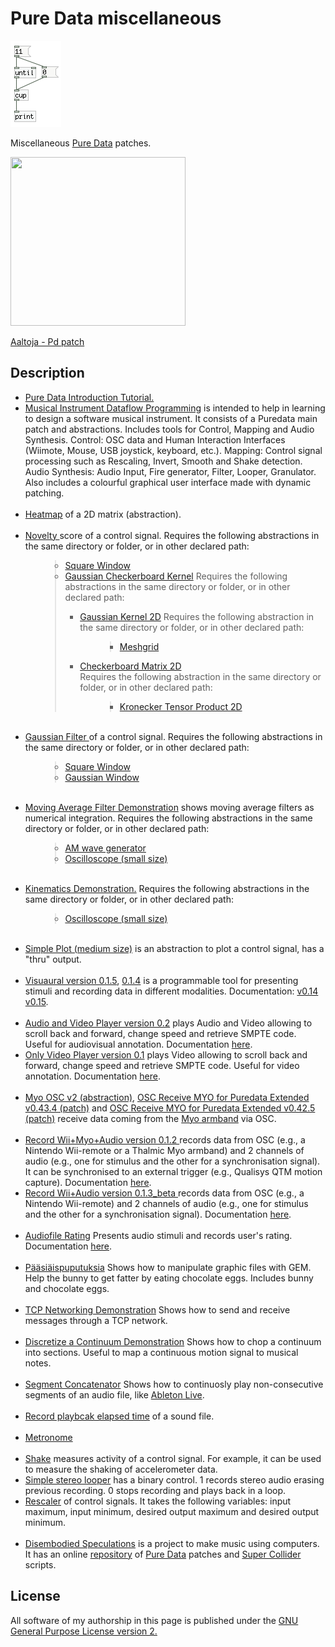 # Pure Data miscellaneous

<img src="pd_loop.png">

Miscellaneous <A HREF="http://puredata.info/">Pure Data</A> patches.

<img src="https://drive.google.com/file/d/0B_QXQFz5SaYzdVZjY3dJZFRLLW8/view?usp=sharing&resourcekey=0-rsovO3YFR9_W8Fplpn7e9A" width="280" height="270">

<A HREF="Instrument_Aaltoja_WORK.pd">Aaltoja - Pd patch</A>

## Description 

<ul>

<li><A HREF="Pd_intro_tutorial_nov_2017.zip">Pure Data Introduction Tutorial.</A>

<li><A HREF="Musical_Instrument_Dataflow_Programming.zip">Musical Instrument Dataflow Programming</A>
is intended to help in learning to design a software musical instrument.   
 It consists of a Puredata main patch and abstractions. 
 Includes tools for Control, Mapping and Audio Synthesis. 
 Control: OSC data and Human Interaction Interfaces (Wiimote, Mouse, USB joystick, keyboard, etc.). 
 Mapping: Control signal processing such as Rescaling, Invert, Smooth and Shake detection. 
 Audio Synthesis: Audio Input, Fire generator, Filter, Looper, Granulator. 
 Also includes a colourful graphical user interface made with dynamic patching.
 </li>

<br>

<li><A HREF="heatmap.pd">Heatmap</A> of a 2D matrix (abstraction).</li>

<br>

<li><A HREF="novelty.pd">Novelty </A> score of a control signal. 
Requires the following abstractions in the same directory or folder, or in other declared path:</li>
	<ul><blockquote>
	<li><A HREF="square_window.pd">Square Window</A></li>
	<li><A HREF="gaussian_checkerboard_kernel.pd">Gaussian Checkerboard Kernel</A> 
	Requires the following abstractions in the same directory or folder, or in other declared path:</li> </li>
		<ul>
		<li><A HREF="gaussian_kernel_2D.pd">Gaussian Kernel 2D</A> 
			Requires the following abstraction in the same directory or folder, or in other declared path:</li> </li>
			<ul><blockquote>
			<li><A HREF="meshgrid.pd">Meshgrid</A> </li>
			</ul>
		<li><A HREF="checkerboard_matrix_2D.pd">Checkerboard Matrix 2D</A> </li>
			Requires the following abstraction in the same directory or folder, or in other declared path:</li> </li>
			<ul><blockquote>
			<li><A HREF="kron_2D.pd">Kronecker Tensor Product 2D</A> </li>
			</ul>
		</ul>
	</ul>

<br>

<li><A HREF="gauss_filter.pd">Gaussian Filter </A> of a control signal. 
Requires the following abstractions in the same directory or folder, or in other declared path:</li>
	<ul><blockquote>
	<li><A HREF="square_window.pd">Square Window</A></li>
	<li><A HREF="gauss_window.pd">Gaussian Window</A></li>
	</ul>

<br>

<li><A HREF="moving_average_filter_demo.pd">Moving Average Filter Demonstration</A> shows moving average filters as numerical integration. 
Requires the following abstractions in the same directory or folder, or in other declared path:</li>
<ul><blockquote>
<li><A HREF="am_wavegen.pd">AM wave generator</A> </li>
<li><A HREF="oscilloscope.pd">Oscilloscope (small size)</A> </li>
</ul>

<br>
<li><a href="basic_kinematics_demo.pd">Kinematics Demonstration.</a>
Requires the following abstractions in the same directory or folder, or in other declared path:</li>
<ul><blockquote>
<li><A HREF="oscilloscope.pd">Oscilloscope (small size)</A> </li>
</ul>

<br>

<li><A HREF="simple_plot.pd">Simple Plot (medium size)</A> is an abstraction to plot a control signal, has a "thru" output.</li>

<br>

<li><A HREF="Visuaural_v0.1.5.pd">Visuaural version 0.1.5</A>,
 <A HREF="Visuaural_v0.1.4.pd"> 0.1.4</A> is a programmable tool for presenting stimuli and recording data in different modalities. 
Documentation: <A HREF="Visuaural_v0.1.4_readme.txt">v0.14</A>
 <A HREF="Visuaural_v0.15_readme.txt">v0.15</A>.</li>

<br>

<li><A HREF="Audio_Video_Player_v0_2.pd">Audio and Video Player version 0.2</A> 
plays Audio and Video allowing to scroll back and forward, change speed and retrieve SMPTE code. Useful for audiovisual annotation.
Documentation <A HREF="Audio_Video_Player_v0_2_readme.txt">here</A>.
</li>

<li><A HREF="Only_Video_Player_v0_1.pd">Only Video Player version 0.1</A> 
plays Video allowing to scroll back and forward, change speed and retrieve SMPTE code. Useful for video annotation.
Documentation <A HREF="Only_Video_Player_v0_1_README.txt">here</A>.
</li>

<br>

<li><A HREF="Myo_OSC.pd">Myo OSC v2 (abstraction)</A>, 
<A HREF="OSC_receive_MYO_43_4.pd">OSC Receive MYO for Puredata Extended v0.43.4 (patch)</A>  and 
<A HREF="OSC_receive_MYO_42_5.pd">OSC Receive MYO for Puredata Extended v0.42.5 (patch)</A>  
receive data coming from the <A HREF="https://www.myo.com">Myo armband</A> via OSC.
</li>

<br>

<li><A HREF="Record_Wii_Myo_Audio_v0.1.2.pd">Record Wii+Myo+Audio version 0.1.2  </A> 
records data from OSC (e.g., a Nintendo Wii-remote or a Thalmic Myo armband) and 2 channels of audio 
(e.g., one for stimulus and the other for a synchronisation signal). It can be synchronised to an external trigger (e.g., Qualisys QTM motion capture).
Documentation <A HREF="Record_Wii_Myo_Audio_v0.1.2_readme.txt">here</A>.

<li><A HREF="Record_Wii+Audio_v0.1.3_beta.pd">Record Wii+Audio version 0.1.3_beta </A> 
records data from OSC (e.g., a Nintendo Wii-remote) and 2 channels of audio 
(e.g., one for stimulus and the other for a synchronisation signal). 
Documentation <A HREF="Record_WII+Audio_v0.1.3_beta.txt">here</A>.
</li>

<br>
<li><a href="Audiofile_Rating_v0.1.2.pd">Audiofile Rating</a> Presents audio stimuli and records user's rating.
Documentation <a href="Audiofile_Rating_v0.1.2_README.txt">here</a>.
</li>

<br>
<li><a href="pääsiäispuputuksia.zip">Pääsiäispuputuksia</a> Shows how to manipulate graphic files with GEM. 
Help the bunny to get fatter by eating chocolate eggs. Includes bunny and chocolate eggs. </li>

<br>
<li><a href="TCP_networking_demo_v0.2.pd">TCP Networking Demonstration</a> Shows how to send and receive messages through a TCP network.</li>

<br>
<li><a href="discretize_a_continuum_v0.1.pd">Discretize a Continuum Demonstration</a> 
Shows how to chop a continuum into sections. Useful to map a continuous motion signal to musical notes.</li>

<br>
<li><a href="segment_concatenator_v0.1.pd">Segment Concatenator</a> 
Shows how to continuosly play non-consecutive segments of an audio file, like <a href="https://www.ableton.com/">Ableton Live</a>.</li>


<br>
<li><a href="record_elapsed_time_DEMO.pdf">Record playbcak elapsed time</a>  of a sound file.</li>

<br>
<li><a href="metronome.pd">Metronome</a></li>

<br>

<li><A HREF="shake.pd">Shake</A> measures activity of a control signal. 
For example, it can be used to measure the shaking of accelerometer data.
</li>

<li><A HREF="simplestereolooper.pd">Simple stereo looper</A> 
has a binary control. 1 records stereo audio erasing previous recording. 
0 stops recording and plays back in a loop.
</li>

<li><A HREF="rescaler.pd">Rescaler</A> 
of control signals. It takes the following variables: input maximum, input minimum, 
desired output maximum and desired output minimum.</li>

<br>

<li><A HREF="https://yousource.it.jyu.fi/meetings">Disembodied Speculations</A> 
 is a project to make music using computers. It has an online 
 <A HREF="https://yousource.it.jyu.fi/meetings/meetings/trees/master">repository</A> of <A HREF="http://puredata.info/">Pure Data</A> patches and 
<A HREF="http://supercollider.github.io/">Super Collider</A> scripts.</li>

</ul>

## License
All software of my authorship in this page is published under the <a href="https://www.gnu.org/licenses/old-licenses/gpl-2.0.en.html">GNU General Purpose License version 2.</a>
